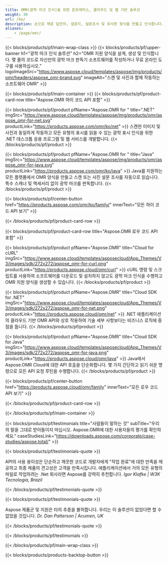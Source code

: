 ```yaml
---
title: OMR(광학 마크 인식)을 위한 온프레미스, 클라우드 및 웹 기반 솔루션
weight: 30
url: /ko/
description: 손으로 채운 답안지, 설문지, 설문조사 및 유사한 형식을 만들고 인식합니다. 하드웨어 시스템과 동등하게 경쟁하는 OMR 소프트웨어를 구축하십시오.
aliases:
    - /page/omr/
---
```


{{< blocks/products/pf/main-wrap-class >}}
{{< blocks/products/pf/upper-banner h1="광학 마크 인식 솔루션" h2="OMR 지원 양식을 설계, 생성 및 인식합니다. 몇 줄의 코드로 자신만의 광학 마크 판독기 소프트웨어를 작성하거나 무료 온라인 도구를 사용하십시오." logoImageSrc="https://www.aspose.cloud/templates/aspose/img/products/omr/headers/aspose_omr-brand.svg" imageAlt="스캔 및 사진과 함께 작동하는 소프트웨어 OMR" >}}

{{< blocks/products/pf/main-container >}}
{{< blocks/products/pf/product-card-row title="Aspose.OMR 하이 코드 API 포함" >}}

{{< blocks/products/pf/product pfName="Aspose.OMR for " title=".NET" imgSrc="https://www.aspose.cloud/templates/aspose/img/products/omr/aspose_omr-for-net.svg" productLink="https://products.aspose.com/omr/ko/net" >}}
스캔한 이미지 및 사진과 동일하게 작동하고 모든 유형의 표시를 읽을 수 있는 광학 표시 인식을 위한 .NET 데스크톱 응용 프로그램 및 웹 서비스를 개발합니다.
{{< /blocks/products/pf/product >}}

{{< blocks/products/pf/product pfName="Aspose.OMR for " title="Java" imgSrc="https://www.aspose.cloud/templates/aspose/img/products/omr/aspose_omr-for-java.svg" productLink="https://products.aspose.com/omr/ko/java" >}}
Java를 지원하는 모든 플랫폼에서 OMR 양식을 만들고 스캔 또는 사진 설문 조사를 자동으로 읽습니다. 특수 스캐너 및 액세서리 없이 광학 마크를 판독합니다.
{{< /blocks/products/pf/product >}}

{{< blocks/products/pf/center-button href="https://products.aspose.com/omr/ko/family/" innerText="모든 하이 코드 API 보기" >}}

{{< /blocks/products/pf/product-card-row >}}

{{< blocks/products/pf/product-card-row title="Aspose.OMR 로우 코드 API 포함" >}}

{{< blocks/products/pf/product pfName="Aspose.OMR" title="Cloud for cURL" imgSrc="https://www.aspose.cloud/templates/asposecloud/App_Themes/V3/images/sdk/272x272/aspose_omr-for-curl.png" productLink="https://products.aspose.cloud/omr/curl" >}}
cURL 명령 및 스크립트를 사용하여 소프트웨어를 다운로드 및 설치하지 않고도 광학 마크 인식을 수행하고 OMR 지원 양식을 생성할 수 있습니다.
{{< /blocks/products/pf/product >}}

{{< blocks/products/pf/product pfName="Aspose.OMR" title="Cloud SDK for .NET" imgSrc="https://www.aspose.cloud/templates/asposecloud/App_Themes/V3/images/sdk/272x272/aspose_omr-for-net.png" productLink="https://products.aspose.cloud/omr/net" >}}
.NET 애플리케이션의 클라우드 기반 OMR API와 상호 작용하여 기술 세부 사항보다는 비즈니스 로직에 중점을 둡니다.
{{< /blocks/products/pf/product >}}

{{< blocks/products/pf/product pfName="Aspose.OMR" title="Cloud SDK for Java" imgSrc="https://www.aspose.cloud/templates/asposecloud/App_Themes/V3/images/sdk/272x272/aspose_omr-for-java.png" productLink="https://products.aspose.cloud/omr/java" >}}
Java에서 Aspose.OMR Cloud에 대한 API 호출을 단순화합니다. 몇 가지 간단하고 읽기 쉬운 명령으로 모든 API 요청 루틴을 수행합니다.
{{< /blocks/products/pf/product >}}

{{< blocks/products/pf/center-button href="https://products.aspose.cloud/omr/family" innerText="모든 로우 코드 API 보기" >}}

{{< /blocks/products/pf/product-card-row >}}

{{< /blocks/products/pf/main-container >}}

{{< blocks/products/pf/testimonials title="사람들이 말하는 것" subTitle="우리의 말을 그대로 받아들이지 마십시오. Aspose.OMR에 대한 사용자들의 평가를 확인하세요." caseStudiesLink="https://downloads.aspose.com/corporate/case-studies/aspose.total/" >}}

{{< blocks/products/pf/testimonials-quote >}}
<p class="first">
 API의 사용 용이성은 단순하고 깨끗한 코드로 개발자에게 &quot;작업 완료&quot;에 대한 만족을 제공하고 최종 제품의 견고성은 고객을 만족시킵니다. 애플리케이션에서 거의 모든 유형의 파일로 작업하려는 .Net 회사라면 Aspose를 강력히 추천합니다.
 <em>
  Igor Klafke | W3K Tecnologia, Brazil
 </em>
</p>

{{< /blocks/products/pf/testimonials-quote >}}

{{< blocks/products/pf/testimonials-quote >}}
<p class="second">
 Aspose 제품군 및 지원은 타의 추종을 불허합니다. 우리는 이 솔루션이 없었다면 할 수 없었을 것입니다.
 <em>
  Dr. Dan Patterson | Acumen, UK
 </em>
</p>

{{< /blocks/products/pf/testimonials-quote >}}

{{< /blocks/products/pf/testimonials >}}

{{< /blocks/products/pf/main-wrap-class >}}

{{< blocks/products/products-backtop-button >}}